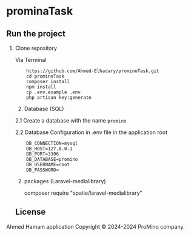 # prominaTask
## Run the project
1. Clone repository

    Via Terminal
    ```
        https://github.com/Ahmed-Elhadary/prominoTask.git
        cd prominoTask
        composer install
        npm install
        cp .env.example .env
        php artisan key:generate
    ```
    2. Database (SQL)

    2.1 Create a database with the name `promino`

    2.2 Database Configuration in .env file in the application root
    ``` 
        DB_CONNECTION=mysql
        DB_HOST=127.0.0.1
        DB_PORT=3306
        DB_DATABASE=promino
        DB_USERNAME=root
        DB_PASSWORD=
    ```
    2. packages (Laravel-medialibrary)
   
         composer require "spatie/laravel-medialibrary"
    ## License
Ahmed Hamam application Copyright © 2024-2024 ProMino company.
